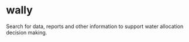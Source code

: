 # wally
Search for data, reports and other information to support water allocation decision making.
